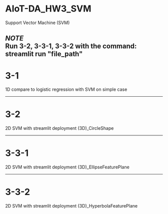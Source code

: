 # AIoT-DA_HW3_SVM
Support Vector Machine (SVM)  

*NOTE*  
Run 3-2, 3-3-1, 3-3-2 with the command: streamlit run "file_path"  
-----------------
# 3-1
1D compare to  logistic regression with SVM on simple case  

-----------------
# 3-2
2D SVM with streamlit deployment (3D)_CircleShape  

-----------------
# 3-3-1
2D SVM with streamlit deployment (3D)_EllipseFeaturePlane  

-----------------
# 3-3-2
2D SVM with streamlit deployment (3D)_HyperbolaFeaturePlane  
